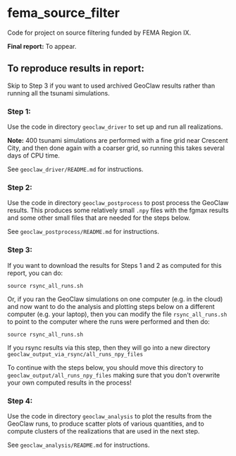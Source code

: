 # fema_source_filter

Code for project on source filtering funded by FEMA Region IX.

**Final report:** To appear.

## To reproduce results in report:

Skip to Step 3 if you want to used archived GeoClaw results rather than running all the tsunami simulations.

### Step 1:

Use the code in directory `geoclaw_driver` to set up and run all realizations.  

**Note:** 400 tsunami simulations are performed with a fine grid near Crescent City, and then done again with a coarser grid, so running this takes several days of CPU time.

See `geoclaw_driver/README.md` for instructions.

### Step 2:

Use the code in directory `geoclaw_postprocess` to post process the GeoClaw results.  This produces some relatively small `.npy` files with the fgmax results and some other small files that are needed for the steps below.

See `geoclaw_postprocess/README.md` for instructions.

### Step 3:

If you want to download the results for Steps 1 and 2 as computed for this report, you can do:

    source rsync_all_runs.sh

Or, if you ran the GeoClaw simulations on one computer (e.g. in the cloud) and now want to do the analysis and plotting steps below on a different computer (e.g. your laptop), then you can modify the file `rsync_all_runs.sh` to point to the computer where the runs were performed and then do:

    source rsync_all_runs.sh
 
If you rsync results via this step, then they will go into a new directory `geoclaw_output_via_rsync/all_runs_npy_files`

To continue with the steps below, you should move this directory to `geoclaw_output/all_runs_npy_files`
making sure that you don't overwrite your own computed results in the process!

### Step 4:

Use the code in directory `geoclaw_analysis` to plot the results from the GeoClaw runs, to produce scatter plots of various quantities, and to compute clusters of the realizations that are used in the next step.

See `geoclaw_analysis/README.md` for instructions.
 

